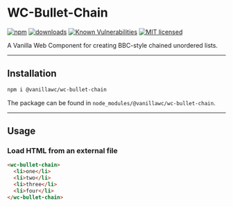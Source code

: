<h1>WC-Bullet-Chain</h1>

[![npm](https://badgen.net/npm/v/@vanillawc/wc-bullet-chain)](https://www.npmjs.com/package/@vanillawc/wc-bullet-chain)
[![downloads](https://badgen.net/npm/dt/@vanillawc/wc-bullet-chain)](https://www.npmjs.com/package/@vanillawc/wc-bullet-chain)
[![Known Vulnerabilities](https://snyk.io/test/npm/@vanillawc/wc-bullet-chain/badge.svg)](https://snyk.io/test/npm/@vanillawc/wc-bullet-chain)
[![MIT licensed](https://img.shields.io/badge/license-MIT-blue.svg)](https://raw.githubusercontent.com/vanillawc/wc-bullet-chain/master/LICENSE)

A Vanilla Web Component for creating BBC-style chained unordered lists.

 <!-- TODO: Add video graphic here -->

-----

## Installation

```sh
npm i @vanillawc/wc-bullet-chain
```

The package can be found in `node_modules/@vanillawc/wc-bullet-chain`.

-----

## Usage

### Load HTML from an external file

```html
<wc-bullet-chain>
  <li>one</li>
  <li>two</li>
  <li>three</li>
  <li>four</li>
</wc-bullet-chain>
```
